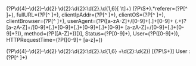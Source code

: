 
(?P<timestamp>\d{4}-\d{2}-\d{2} \d{2}:\d{2}:\d{2}\.\d{1,6}[ \t]+) (?P<severity>\S+).*referer=(?P<referer>[^ ]+), fullURL=(?P<fullURL>[^ ]+), clientIpAddr=(?P<clientIpAddr>[^ ]+), clientOS=(?P<clientOS>[^ ]+), clientBrowser=(?P<clientBrowser>[^ ]+), userAgent=(?P<userAgent>([a-zA-Z]+/[0-9]+[\.]+[0-9]+ \(.+\)? [a-zA-Z]+/[0-9]+[\.]+[0-9]+[\.]+[0-9]+[\.]+[0-9]+ [a-zA-Z]+/[0-9]+[\.]+[0-9]+?)), method=(?P<method>([A-Z]+))[)], Status=(?P<Status>[0-9]+), User=(?P<User>([0-9]+)), HTTPRequestTime=(?P<HTTPRequestTime>([0-9]+ [a-z]+))


(?P<timestamp>\d{4}-\d{2}-\d{2} \d{2}:\d{2}:\d{2}\.\d{1,6} \+\d{2}:\d{2}) \[(?P<status>\S+)\] User : (?P<userid>[^ ]+) 
